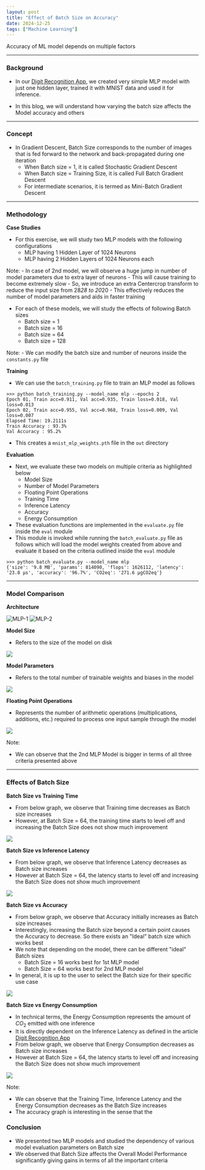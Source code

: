 ```yaml
---
layout: post
title: "Effect of Batch Size on Accuracy"
date: 2024-12-25
tags: ["Machine Learning"]
---
```


Accuracy of ML model depends on multiple factors

---

### Background

- In our [Digit Recognition App](https://gouherdanish.github.io/2024/12/09/digit-recognition.html), we created very simple MLP model with just one hidden layer, trained it with MNIST data and used it for inference.

- In this blog, we will understand how varying the batch size affects the Model accuracy and others

---
### Concept

- In Gradient Descent, Batch Size corresponds to the number of images that is fed forward to the network and back-propagated during one iteration
    - When Batch size = 1, it is called Stochastic Gradient Descent
    - When Batch size = Training Size, it is called Full Batch Gradient Descent
    - For intermediate scenarios, it is termed as Mini-Batch Gradient Descent

---
### Methodology

**Case Studies**

- For this exercise, we will study two MLP models with the following configurations
    - MLP having 1 Hidden Layer of 1024 Neurons
    - MLP having 2 Hidden Layers of 1024 Neurons each

Note:
    - In case of 2nd model, we will observe a huge jump in number of model parameters due to extra layer of neurons
    - This will cause training to become extremely slow 
    - So, we introduce an extra Centercrop transform to reduce the input size from 28*28 to 20*20
    - This effectively reduces the number of model parameters and aids in faster training

- For each of these models, we will study the effects of following Batch sizes
    - Batch size = 1
    - Batch size = 16
    - Batch size = 64
    - Batch size = 128

Note:
    - We can modify the batch size and number of neurons inside the `constants.py` file

**Training**

- We can use the `batch_training.py` file to train an MLP model as follows

```
>>> python batch_training.py --model_name mlp --epochs 2
Epoch 01, Train acc=0.911, Val acc=0.935, Train loss=0.018, Val loss=0.013
Epoch 02, Train acc=0.955, Val acc=0.968, Train loss=0.009, Val loss=0.007
Elapsed Time: 19.2111s
Train Accuracy : 93.3%
Val Accuracy : 95.2%
```

- This creates a `mnist_mlp_weights.pth` file in the `out` directory

**Evaluation**

- Next, we evaluate these two models on multiple criteria as highlighted below
    - Model Size
    - Number of Model Parameters
    - Floating Point Operations
    - Training Time
    - Inference Latency
    - Accuracy
    - Energy Consumption
- These evaluation functions are implemented in the `evaluate.py` file inside the `eval` module
- This module is invoked while running the `batch_evaluate.py` file as follows which will load the model weights created from above and evaluate it based on the criteria outlined inside the `eval` module

```
>>> python batch_evaluate.py --model_name mlp
{'size': '9.8 MB', 'params': 814090, 'flops': 1626112, 'latency': '23.8 μs', 'accuracy': '96.7%', 'CO2eq': '271.6 μgCO2eq'}
```

---
### Model Comparison

**Architecture**

<img src="{{site.url}}/images/mnist/mlp-1024_1.png" alt="MLP-1">

<img src="{{site.url}}/images/mnist/mlp-1024_2.png" alt="MLP-2">

**Model Size**

- Refers to the size of the model on disk

<img src="{{site.url}}/images/mnist/mlp-comp-g1.png">

**Model Parameters**

- Refers to the total number of trainable weights and biases in the model

<img src="{{site.url}}/images/mnist/mlp-comp-g2.png">

**Floating Point Operations**

- Represents the number of arithmetic operations (multiplications, additions, etc.) required to process one input sample through the model 

<img src="{{site.url}}/images/mnist/mlp-comp-g3.png">

Note:
- We can observe that the 2nd MLP Model is bigger in terms of all three criteria presented above

---

### Effects of Batch Size

**Batch Size vs Training Time**

- From below graph, we observe that Training time decreases as Batch size increases
- However, at Batch Size = 64, the training time starts to level off and increasing the Batch Size does not show much improvement

<img src="{{site.url}}/images/mnist/mlp-hp-g1.png">

**Batch Size vs Inference Latency**

- From below graph, we observe that Inference Latency decreases as Batch size increases
- However at Batch Size = 64, the latency starts to level off and increasing the Batch Size does not show much improvement

<img src="{{site.url}}/images/mnist/mlp-hp-g2.png">

**Batch Size vs Accuracy**

- From below graph, we observe that Accuracy initially increases as Batch size increases
- Interestingly, increasing the Batch size beyond a certain point causes the Accuracy to decrease. So there exists an "Ideal" batch size which works best
- We note that depending on the model, there can be different "ideal" Batch sizes
    - Batch Size = 16 works best for 1st MLP model
    - Batch Size = 64 works best for 2nd MLP model
- In general, it is up to the user to select the Batch size for their specific use case

<img src="{{site.url}}/images/mnist/mlp-hp-g3.png">

**Batch Size vs Energy Consumption**

- In technical terms, the Energy Consumption represents the amount of $CO_2$ emitted with one inference
- It is directly dependent on the Inference Latency as defined in the article [Digit Recognition App](https://gouherdanish.github.io/2025/01/28/measuring-carbon-footprint-of-ml-inference.html)
- From below graph, we observe that Energy Consumption decreases as Batch size increases
- However at Batch Size = 64, the latency starts to level off and increasing the Batch Size does not show much improvement

<img src="{{site.url}}/images/mnist/mlp-hp-g4.png">

Note:
- We can observe that the Training Time, Inference Latency and the Energy Consumption decreases as the Batch Size increases
- The accuracy graph is interesting in the sense that the 

### Conclusion

- We presented two MLP models and studied the dependency of various model evaluation parameters on Batch size
- We observed that Batch Size affects the Overall Model Performance significantly giving gains in terms of all the important criteria
